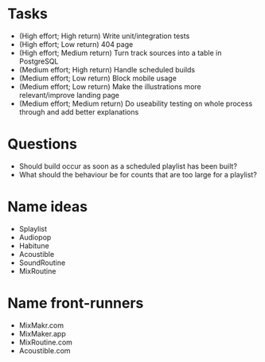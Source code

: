 # Tasks
- (High effort; High return) Write unit/integration tests
- (High effort; Low return) 404 page
- (High effort; Medium return) Turn track sources into a table in PostgreSQL
- (Medium effort; High return) Handle scheduled builds
- (Medium effort; Low return) Block mobile usage
- (Medium effort; Low return) Make the illustrations more relevant/improve landing page
- (Medium effort; Medium return) Do useability testing on whole process through and add better explanations

# Questions
- Should build occur as soon as a scheduled playlist has been built?
- What should the behaviour be for counts that are too large for a playlist?

# Name ideas
- Splaylist
- Audiopop
- Habitune
- Acoustible
- SoundRoutine
- MixRoutine

# Name front-runners
- MixMakr.com
- MixMaker.app
- MixRoutine.com
- Acoustible.com
